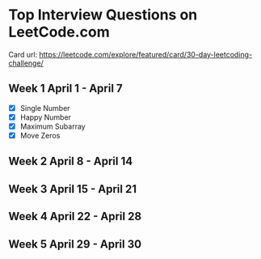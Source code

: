 # Top Interview Questions on LeetCode.com

Card url: https://leetcode.com/explore/featured/card/30-day-leetcoding-challenge/

## Week 1 April 1 - April 7
- [x] Single Number
- [x] Happy Number
- [x] Maximum Subarray
- [x] Move Zeros

## Week 2 April 8 - April 14

## Week 3 April 15 - April 21

## Week 4 April 22 - April 28

## Week 5 April 29 - April 30
